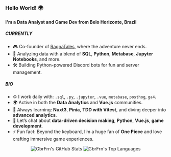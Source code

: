 ### Hello World! 🌍

#### I'm a Data Analyst and Game Dev from Belo Horizonte, Brazil

##### CURRENTLY

- 🎮 Co-founder of [RagnaTales](https://ragnatales.com.br), where the adventure never ends.
- 🧠 Analyzing data with a blend of **SQL**, **Python**, **Metabase**, **Jupyter Notebooks**, and more.
- 🛠 Building Python-powered Discord bots for fun and server management.

##### BIO

- ⚙️ I work daily with: `.sql`, `.py`, `.jupyter`, `.vue`, `metabase`, `posthog`, `ga4`.
- 🌍 Active in both the **Data Analytics** and **Vue.js** communities.
- 🌱 Always learning: **Nuxt3**, **Pinia**, **TDD with Vitest**, and diving deeper into **advanced analytics**.
- 💬 Let’s chat about **data-driven decision making**, **Python**, **Vue.js**, **game development**.
- ⚡️ Fun fact: Beyond the keyboard, I’m a huge fan of **One Piece** and love crafting immersive game experiences.

<p align="center"> 
  <img src="https://github-readme-stats.vercel.app/api?username=GbrFrn&show_icons=true&theme=tokyonight&count_private=true" alt="GbrFrn's GitHub Stats" />
  <img src="https://github-readme-stats.vercel.app/api/top-langs/?username=gbrfrn" alt="GbrFrn's Top Languages" />
</p>
